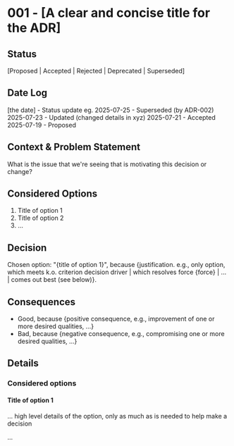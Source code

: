 <!--
the file should be titled as such: ADR-[ADR-number]-[short-title].md
eg. ADR-001-documenting-decisions-using-ADRs.md
 -->
# 001 - [A clear and concise title for the ADR]

## Status
[Proposed | Accepted | Rejected | Deprecated | Superseded]

## Date Log
[the date] - Status update
eg.
2025-07-25 - Superseded (by ADR-002)
2025-07-23 - Updated (changed details in xyz)
2025-07-21 - Accepted
2025-07-19 - Proposed

## Context & Problem Statement
What is the issue that we're seeing that is motivating this decision or change?

## Considered Options
1. Title of option 1
2. Title of option 2
3. ...

## Decision
Chosen option: "{title of option 1}", because {justification. e.g., only option, which meets k.o. criterion decision driver | which resolves force {force} | … | comes out best (see below)}.

## Consequences
- Good, because {positive consequence, e.g., improvement of one or more desired qualities, …}
- Bad, because {negative consequence, e.g., compromising one or more desired qualities, …}

## Details

### Considered options

#### Title of option 1
... high level details of the option, only as much as is needed to help make a decision

...